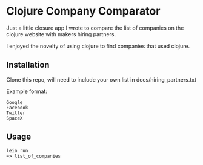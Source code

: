 # Clojure Company Comparator

Just a little closure app I wrote to compare the list of companies on the clojure website with makers hiring partners.

I enjoyed the novelty of using clojure to find companies that used clojure.

## Installation

Clone this repo, will need to include your own list in docs/hiring_partners.txt

Example format:

```
Google
Facebook
Twitter
SpaceX
```


## Usage

```
lein run
=> list_of_companies
```
